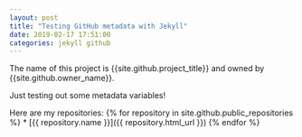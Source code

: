 ```yaml
---
layout: post
title: "Testing GitHub metadata with Jekyll"
date: 2019-02-17 17:51:00
categories: jekyll github
---
```


The name of this project is {{site.github.project_title}} and owned by {{site.github.owner_name}}.

Just testing out some metadata variables!

Here are my repositories:
{% for repository in site.github.public_repositories %}
	* [{{ repository.name }}]({{ repository.html_url }})
{% endfor %}
